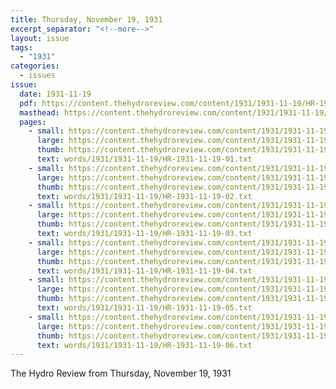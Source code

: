 ```yaml
---
title: Thursday, November 19, 1931
excerpt_separator: "<!--more-->"
layout: issue
tags:
  - "1931"
categories:
  - issues
issue:
  date: 1931-11-19
  pdf: https://content.thehydroreview.com/content/1931/1931-11-19/HR-1931-11-19.pdf
  masthead: https://content.thehydroreview.com/content/1931/1931-11-19/masthead/HR-1931-11-19.jpg
  pages:
    - small: https://content.thehydroreview.com/content/1931/1931-11-19/small/HR-1931-11-19-01.jpg
      large: https://content.thehydroreview.com/content/1931/1931-11-19/large/HR-1931-11-19-01.jpg
      thumb: https://content.thehydroreview.com/content/1931/1931-11-19/thumbnails/HR-1931-11-19-01.jpg
      text: words/1931/1931-11-19/HR-1931-11-19-01.txt
    - small: https://content.thehydroreview.com/content/1931/1931-11-19/small/HR-1931-11-19-02.jpg
      large: https://content.thehydroreview.com/content/1931/1931-11-19/large/HR-1931-11-19-02.jpg
      thumb: https://content.thehydroreview.com/content/1931/1931-11-19/thumbnails/HR-1931-11-19-02.jpg
      text: words/1931/1931-11-19/HR-1931-11-19-02.txt
    - small: https://content.thehydroreview.com/content/1931/1931-11-19/small/HR-1931-11-19-03.jpg
      large: https://content.thehydroreview.com/content/1931/1931-11-19/large/HR-1931-11-19-03.jpg
      thumb: https://content.thehydroreview.com/content/1931/1931-11-19/thumbnails/HR-1931-11-19-03.jpg
      text: words/1931/1931-11-19/HR-1931-11-19-03.txt
    - small: https://content.thehydroreview.com/content/1931/1931-11-19/small/HR-1931-11-19-04.jpg
      large: https://content.thehydroreview.com/content/1931/1931-11-19/large/HR-1931-11-19-04.jpg
      thumb: https://content.thehydroreview.com/content/1931/1931-11-19/thumbnails/HR-1931-11-19-04.jpg
      text: words/1931/1931-11-19/HR-1931-11-19-04.txt
    - small: https://content.thehydroreview.com/content/1931/1931-11-19/small/HR-1931-11-19-05.jpg
      large: https://content.thehydroreview.com/content/1931/1931-11-19/large/HR-1931-11-19-05.jpg
      thumb: https://content.thehydroreview.com/content/1931/1931-11-19/thumbnails/HR-1931-11-19-05.jpg
      text: words/1931/1931-11-19/HR-1931-11-19-05.txt
    - small: https://content.thehydroreview.com/content/1931/1931-11-19/small/HR-1931-11-19-06.jpg
      large: https://content.thehydroreview.com/content/1931/1931-11-19/large/HR-1931-11-19-06.jpg
      thumb: https://content.thehydroreview.com/content/1931/1931-11-19/thumbnails/HR-1931-11-19-06.jpg
      text: words/1931/1931-11-19/HR-1931-11-19-06.txt
---
```


The Hydro Review from Thursday, November 19, 1931

<!--more-->

